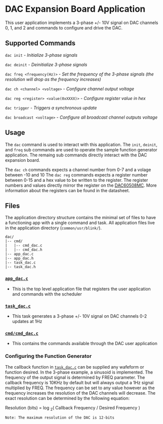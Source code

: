 # DAC Expansion Board Application

This user application implements a 3-phase +/- 10V signal on DAC channels 0, 1, and 2 and commands to configure and drive the DAC.  

## Supported Commands
`dac init` - *Initialize 3-phase signals*

`dac deinit` - *Deinitialize 3-phase signals*

`dac freq <frequency(Hz)>` - *Set the frequency of the 3-phase signals (the resolution will drop as the frequency increases)*

`dac ch <channel> <voltage>` - *Configure channel output voltage*

`dac reg <register> <value(0xXXXX)>` - *Configure register value in hex*

`dac trigger` - *Triggers a synchronous update*

`dac broadcast <voltage>` - *Configure all broadcast channel outputs voltage*
    
## Usage

The `dac` command is used to interact with this application. The `init`, `deinit`, and `freq` sub commands are used to operate the sample function generator application. The remaing sub commands directly interact with the DAC expansion board.

The `dac ch` commands expects a channel number from 0-7 and a volage between -10 and 10
The `dac reg` commands expects a register number between 0-15 and a hex value to be written to the register. The register numbers and values directly mirror the register on the [DAC60508MC](). More information about the registers can be found in the datasheet.

## Files

The application directory structure contains the minimal set of files to have a functioning app with a single command and task. All application files live in the application directory (`common/usr/blink/`).

```
dac/
|-- cmd/
|   |-- cmd_dac.c
|   |-- cmd_dac.h
|-- app_dac.c
|-- app_dac.h
|-- task_dac.c
|-- task_dac.h
```

### [`app_dac.c`](app_dac.c)

- This is the top level application file that registers the user application and commands with the scheduler

### [`task_dac.c`](task_dacc.c)

- This task generates a 3-phase +/- 10V signal on DAC channels 0-2 updates at 1Hz

### [`cmd/cmd_dac.c`](cmd/cmd_dac.c)

- This contains the commands available through the DAC user application

### Configuring the Function Generator

The callback function in [`task_dac.c`](task_dacc.c) can be supplied any wafeform or function desired. In the 3-phase example, a sinusoid is implemented. The frequency of the output signal is determined by FREQ parameter. The callback frequency is 10KHz by default but will always output a 1Hz signal multiplied by FREQ. The frequency can be set to any value however as the frequency increases the resolution of the DAC channels will decrease. The exact resolution can be determined by the following equation:

Resolution (bits) = log <sub>2</sub>( Callback Frequency / Desired Frequency )

`Note: The maximum resolution of the DAC is 12-bits`